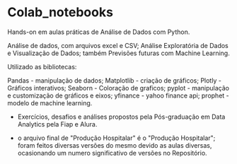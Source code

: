# Colab_notebooks
Hands-on em aulas práticas de Análise de Dados com Python.

Análise de dados, com arquivos excel e CSV; Análise Exploratória de Dados e Visualização de Dados; também Previsões futuras com Machine Learning.

Utilizado as bibliotecas:

Pandas - manipulação de dados;
Matplotlib - criação de gráficos;
Plotly - Gráficos interativos;
Seaborn - Coloração de graficos;
pyplot - manipulação e customização de gráficos e eixos;
yfinance - yahoo finance api;
prophet - modelo de machine learning.

- Exercícios, desafios e análises propostos pela Pós-graduação em Data Analytics pela Fiap e Alura.

- o arquivo final de "Produção Hospitalar" é o "Produção Hospitalar"; foram feitos diversas versões do mesmo devido as aulas diversas, ocasionando um numero significativo de versões no Repositório.

  
